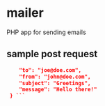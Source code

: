 # mailer
PHP app for sending emails

## sample post request

```json {
  	"to": "joe@doe.com",
  	"from": "john@doe.com",
  	"subject": "Greetings",
  	"message": "Hello there!"
 } ```
